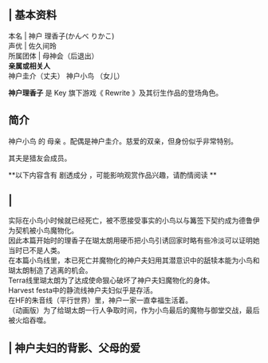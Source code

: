 |  **基本资料**  
---  
本名  |  神户 理香子(かんべ りかこ)   
声优  |  佐久间玲   
所属团体  |  母神会（后退出）   
**亲属或相关人**  
神户圭介（丈夫）  神户小鸟  （女儿）  
  
**神户理香子** 是  Key  旗下游戏《  Rewrite  》及其衍生作品的登场角色。

##  简介

神户小鸟  的  母亲  。配偶是神户圭介。慈爱的双亲，但身份似乎非常特别。

其夫是猎友会成员。

**以下内容含有 剧透成分  ，可能影响观赏作品兴趣，请酌情阅读 **

|  
---  
实际在小鸟小时候就已经死亡，被不愿接受事实的小鸟以与篝签下契约成为德鲁伊为契机被小鸟魔物化。 </br>
因此本篇开始时的理香子在瑚太朗用硬币把小鸟引诱回家时略有些冷淡可以证明她当时已不是人类。 </br>
在本篇小鸟线里，本已死亡并魔物化的神户夫妇用其潜意识中的舐犊本能为小鸟和瑚太朗制造了逃离的机会。 </br>
Terra线里瑚太朗为了达成使命狠心破坏了神户夫妇魔物化的身体。 </br> Harvest festa中的静流线神户夫妇似乎是存活。 </br>
在HF的朱音线（平行世界）里，神户一家一直幸福生活着。 </br> （动画版）为了给瑚太朗一行人争取时间，作为小鸟最后的魔物与御堂交战，最后被火焰吞噬。
</br>  
  
  

|  神户夫妇的背影、父母的爱  
---  
</br>

